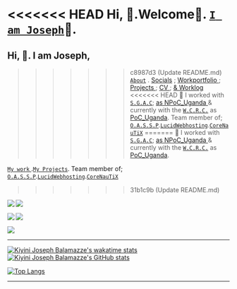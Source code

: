 <<<<<<< HEAD
Hi, 👋.Welcome👋. <a href="https://josephkb87.github.io/">`I am Joseph`</a>👋.
=======
## Hi, 👋. I am Joseph,  

>>>>>>> c8987d3 (Update README.md)
<a href="https://josephkb87.github.io">`About`</a> . <a href="https://linktr.ee/jungbasher87"> Socials</a> ; <a href="https://github.com/josephkb87?tab=repositories"> 
 Workportfolio </a> ; <a href="https://github.com/josephkb87?tab=projects"> Projects </a> ; <a href="https://github.com/josephkb87/cv.md"> CV </a>; <a href="https://github.com/josephkb87/worklog.md"> & Worklog</a>
<<<<<<< HEAD
🌱 I worked with <a href="https://spacegeneration.org">`S.G.A.C`</a>; <a href="https://spacegeneration.org/regions/africa/uganda"> as NPoC_Uganda </a> & currently with the <a href="https://wcrc.world/">`W.C.R.C.`</a> as <a href="https://wcrc.world/Files/WCRC_POC.pdf">PoC_Uganda</a>. Team member of; <a href="https://github.com/OASSP">`O.A.S.S.P`</a>.<a href="https://github.com/LUCIDWEBHOSTING">`LucidWebhosting`</a>.<a href="https://github.com/CORENAUTICS">`CoreNauTiX`</a>
=======
🌱 I worked with <a href="https://spacegeneration.org">`S.G.A.C`</a>; <a href="https://spacegeneration.org/regions/africa/uganda"> as NPoC_Uganda </a> & currently with the <a href="https://wcrc.world/">`W.C.R.C.`</a> as <a href="https://wcrc.world/Files/WCRC_POC.pdf">PoC_Uganda</a>.
  
<a href="https://github.com/josephkb87"> `My work` </a>.<a href="https://github.com/josephkb87?tab=projects">`My Projects`</a>. Team member of; <a href="https://github.com/OASSP">`O.A.S.S.P`</a>.<a href="https://github.com/LUCIDWEBHOSTING">`LucidWebhosting`</a>.<a href="https://github.com/CORENAUTICS">`CoreNauTiX`</a>
>>>>>>> 31b1c9b (Update README.md)

<a href="https://github.com/josephkb87/PythonBasics"><img align="center right" src="https://github-readme-stats.vercel.app/api/pin/?username=josephkb87&show_icons=true&show_icons=true&theme=gruvbox&repo=PythonBasics" />
</a> <a href="https://github.com/josephkb87/matlab_octave">
  <img align="left" src="https://github-readme-stats.vercel.app/api/pin/?username=josephkb87&show_icons=true&show_icons=true&theme=algolia&repo=Matlab_Octave" />
</a>

<a href="https://github.com/josephkb87/Filters"><img align="center left" src="https://github-readme-stats.vercel.app/api/pin/?username=josephkb87&show_icons=true&show_icons=true&theme=solarized-dark&repo=Filters" />
</a> <a href="https://github.com/josephkb87/JuMatOct"><img align="left" src="https://github-readme-stats.vercel.app/api/pin/?username=josephkb87&show_icons=true&show_icons=true&theme=nightowl&repo=JuMatOct" />
</a>

<a href="https://github.com/josephkb87/VerilogBasics"><img align="center left" src="https://github-readme-stats.vercel.app/api/pin/?username=josephkb87&show_icons=true&show_icons=true&theme=&repo=VerilogBasics" /></a> 

---
[![Kiyini Joseph Balamazze's wakatime stats](https://github-readme-stats.vercel.app/api/wakatime?username=josephkb&langs_count=10&layout=compact&show_icons=true&show_icons=true&theme=buefy&show_icons=true)](https://github.com/josephkb87/github-readme-stats)
[![Kiyini Joseph Balamazze's GitHub stats](https://github-readme-stats.vercel.app/api?username=josephkb87&show_icons=true&show_icons=true&theme=synthwave&show_icons=true)](https://github.com/josephkb87/github-readme-stats)

 [![Top Langs](https://github-readme-stats.vercel.app/api/top-langs/?username=josephkb87&show_icons=true&theme=tokyonight&langs_count=10&layout=compact)](https://github.com/josephkb87/github-readme-stats)
 
---
 <!--START_SECTION:waka-->

<!--END_SECTION:waka-->
  <!---
  josephkb87/josephkb87 is a ✨ special ✨ repository because its `README.md` (this file) appears on your GitHub profile.
  You can click the Preview link to take a look at your changes.
  --->



